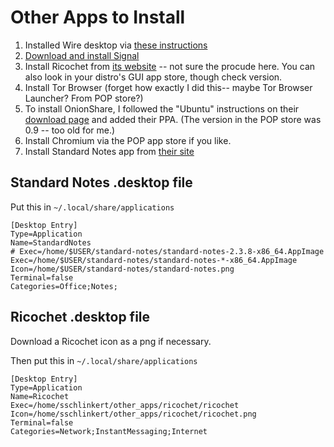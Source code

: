 # Other Apps to Install

1. Installed Wire desktop via [these instructions](https://medium.com/@wireapp/a-step-forward-for-wire-for-linux-52f0538cac15)
2. [Download and install Signal](https://signal.org/download/)
3. Install Ricochet from [its website](https://ricochet.im/) -- not sure the procude here. You can also look in your distro's GUI app store, though check version.
4. Install Tor Browser (forget how exactly I did this-- maybe Tor Browser Launcher? From POP store?)
5. To install OnionShare, I followed the "Ubuntu" instructions on their [download page](https://onionshare.org/#downloads) and added their PPA. (The version in the POP store was 0.9 -- too old for me.) 
6. Install Chromium via the POP app store if you like.
7. Install Standard Notes app from [their site](https://standardnotes.org/getting-started?downloaded=linux)


## Standard Notes .desktop file

Put this in `~/.local/share/applications`

```desktop
[Desktop Entry]
Type=Application
Name=StandardNotes
# Exec=/home/$USER/standard-notes/standard-notes-2.3.8-x86_64.AppImage 
Exec=/home/$USER/standard-notes/standard-notes-*-x86_64.AppImage 
Icon=/home/$USER/standard-notes/standard-notes.png
Terminal=false
Categories=Office;Notes;
```

## Ricochet .desktop file

Download a Ricochet icon as a png if necessary. 

Then put this in `~/.local/share/applications`

```desktop
[Desktop Entry]
Type=Application
Name=Ricochet
Exec=/home/sschlinkert/other_apps/ricochet/ricochet
Icon=/home/sschlinkert/other_apps/ricochet/ricochet.png
Terminal=false
Categories=Network;InstantMessaging;Internet
```

